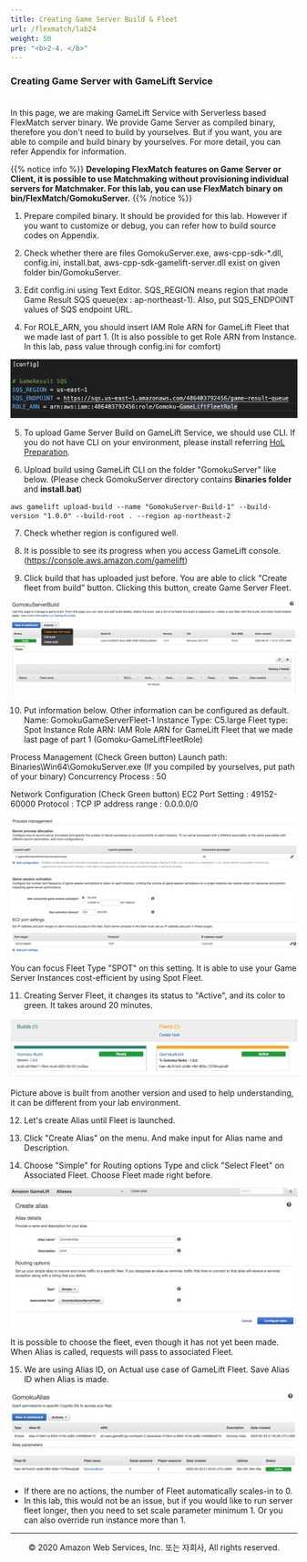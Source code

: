 ```yaml
---
title: Creating Game Server Build & Fleet
url: /flexmatch/lab24
weight: 50
pre: "<b>2-4. </b>"
---
```


### Creating Game Server with GameLift Service <br/><br/>

In this page, we are making GameLift Service with Serverless based FlexMatch server binary.
We provide Game Server as compiled binary, therefore you don't need to build by yourselves. But if you want, you are able to compile and build binary by yourselves. For more detail, you can refer Appendix for information.

{{% notice info %}}
**Developing FlexMatch features on Game Server or Client, it is possible to use Matchmaking without provisioning individual servers for Matchmaker. For this lab, you can use FlexMatch binary on bin/FlexMatch/GomokuServer.**
{{% /notice %}}


1. Prepare compiled binary. It should be provided for this lab. However if you want to customize or debug, you can refer how to build source codes on Appendix.

2. Check whether there are files GomokuServer.exe, aws-cpp-sdk-*.dll, config.ini, install.bat, aws-cpp-sdk-gamelift-server.dll exist on given folder bin/GomokuServer.

3. Edit config.ini using Text Editor. SQS_REGION means region that made Game Result SQS queue(ex : ap-northeast-1).
Also, put SQS_ENDPOINT values of SQS endpoint URL.

4. For ROLE_ARN, you should insert IAM Role ARN for GameLift Fleet that we made last of part 1. (It is also possible to get Role ARN from Instance. In this lab, pass value through config.ini for comfort)

![Flex-Server](./images/Flex-Server-1.png)

5. To upload Game Server Build on GameLift Service, we should use CLI. If you do not have CLI on your environment, please install referring [HoL Preparation](../../intro/lab02).

6. Upload build using GameLift CLI on the folder "GomokuServer" like below. (Please check GomokuServer directory contains **Binaries folder** and **install.bat**)
```console
aws gamelift upload-build --name "GomokuServer-Build-1" --build-version "1.0.0" --build-root . --region ap-northeast-2
```

7. Check whether region is configured well.

8. It is possible to see its progress when you access GameLift console. (https://console.aws.amazon.com/gamelift)

9. Click build that has uploaded just before. You are able to click "Create fleet from build" button. Clicking this button, create Game Server Fleet.

![Flex-Server](./images/Flex-Server-2[en].png)

10. Put information below. Other information can be configured as default.
Name: GomokuGameServerFleet-1
Instance Type: C5.large
Fleet type: Spot
Instance Role ARN: IAM Role ARN for GameLift Fleet that we made last page of part 1 (Gomoku-GameLiftFleetRole)

Process Management (Check Green button)
Launch path: Binaries\Win64\GomokuServer.exe (If you compiled by yourselves, put path of your binary)
Concurrency Process : 50

Network Configuration (Check Green button)
EC2 Port Setting : 49152-60000
Protocol : TCP
IP address range : 0.0.0.0/0

![Flex-Server](./images/Flex-Server-3[en].png)

You can focus Fleet Type "SPOT" on this setting. It is able to use your Game Server Instances cost-efficient by using Spot Fleet.

11. Creating Server Fleet, it changes its status to "Active", and its color to green. It takes around 20 minutes.

![Flex-Server](./images/Flex-Server-4[en].png)

Picture above is built from another version and used to help understanding, it can be different from your lab environment.

12. Let's create Alias until Fleet is launched.

13. Click "Create Alias" on the menu. And make input for Alias name and Description.

14. Choose "Simple" for Routing options Type and click "Select Fleet" on Associated Fleet. Choose Fleet made right before.

![Flex-Server](./images/Flex-Server-5[en].png)

It is possible to choose the fleet, even though it has not yet been made.
When Alias is called, requests will pass to associated Fleet.

15. We are using Alias ID, on Actual use case of GameLift Fleet. Save Alias ID when Alias is made.

![Flex-Server](./images/Flex-Server-6[en].png)

* If there are no actions, the number of Fleet automatically scales-in to 0.     
* In this lab, this would not be an issue, but if you would like to run server fleet longer, then you need to set scale parameter minimum 1. Or you can also override run instance more than 1.

---
<p align="center">
© 2020 Amazon Web Services, Inc. 또는 자회사, All rights reserved.
</p>
